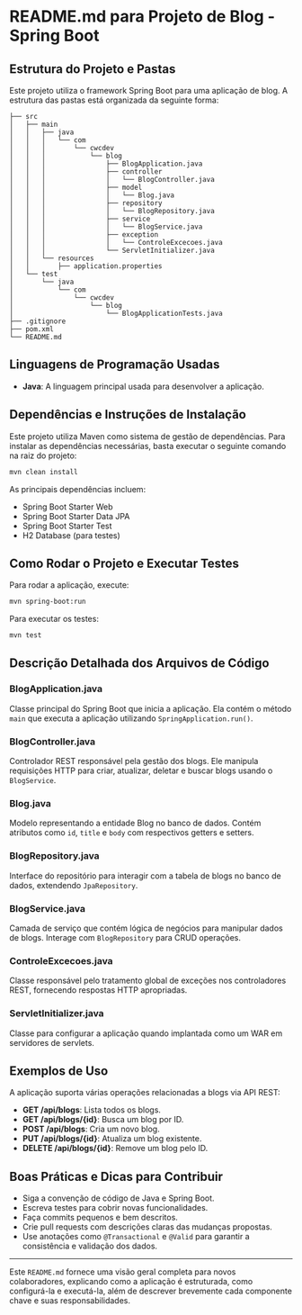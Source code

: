 # README.md para Projeto de Blog - Spring Boot

## Estrutura do Projeto e Pastas

Este projeto utiliza o framework Spring Boot para uma aplicação de blog. A estrutura das pastas está organizada da seguinte forma:

```
├── src
│   ├── main
│   │   ├── java
│   │   │   └── com
│   │   │       └── cwcdev
│   │   │           └── blog
│   │   │               ├── BlogApplication.java
│   │   │               ├── controller
│   │   │               │   └── BlogController.java
│   │   │               ├── model
│   │   │               │   └── Blog.java
│   │   │               ├── repository
│   │   │               │   └── BlogRepository.java
│   │   │               ├── service
│   │   │               │   └── BlogService.java
│   │   │               ├── exception
│   │   │               │   └── ControleExcecoes.java
│   │   │               └── ServletInitializer.java
│   │   └── resources
│   │       ├── application.properties
│   └── test
│       └── java
│           └── com
│               └── cwcdev
│                   └── blog
│                       └── BlogApplicationTests.java
├── .gitignore
├── pom.xml
└── README.md
```

## Linguagens de Programação Usadas

- **Java**: A linguagem principal usada para desenvolver a aplicação.

## Dependências e Instruções de Instalação

Este projeto utiliza Maven como sistema de gestão de dependências. Para instalar as dependências necessárias, basta executar o seguinte comando na raiz do projeto:

```sh
mvn clean install
```

As principais dependências incluem:

- Spring Boot Starter Web
- Spring Boot Starter Data JPA
- Spring Boot Starter Test
- H2 Database (para testes)

## Como Rodar o Projeto e Executar Testes

Para rodar a aplicação, execute:

```sh
mvn spring-boot:run
```

Para executar os testes:

```sh
mvn test
```

## Descrição Detalhada dos Arquivos de Código

### BlogApplication.java

Classe principal do Spring Boot que inicia a aplicação. Ela contém o método `main` que executa a aplicação utilizando `SpringApplication.run()`.

### BlogController.java

Controlador REST responsável pela gestão dos blogs. Ele manipula requisições HTTP para criar, atualizar, deletar e buscar blogs usando o `BlogService`.

### Blog.java

Modelo representando a entidade Blog no banco de dados. Contém atributos como `id`, `title` e `body` com respectivos getters e setters.

### BlogRepository.java

Interface do repositório para interagir com a tabela de blogs no banco de dados, extendendo `JpaRepository`.

### BlogService.java

Camada de serviço que contém lógica de negócios para manipular dados de blogs. Interage com `BlogRepository` para CRUD operações.

### ControleExcecoes.java

Classe responsável pelo tratamento global de exceções nos controladores REST, fornecendo respostas HTTP apropriadas.

### ServletInitializer.java

Classe para configurar a aplicação quando implantada como um WAR em servidores de servlets.

## Exemplos de Uso

A aplicação suporta várias operações relacionadas a blogs via API REST:

- **GET /api/blogs**: Lista todos os blogs.
- **GET /api/blogs/{id}**: Busca um blog por ID.
- **POST /api/blogs**: Cria um novo blog.
- **PUT /api/blogs/{id}**: Atualiza um blog existente.
- **DELETE /api/blogs/{id}**: Remove um blog pelo ID.

## Boas Práticas e Dicas para Contribuir

- Siga a convenção de código de Java e Spring Boot.
- Escreva testes para cobrir novas funcionalidades.
- Faça commits pequenos e bem descritos.
- Crie pull requests com descrições claras das mudanças propostas.
- Use anotações como `@Transactional` e `@Valid` para garantir a consistência e validação dos dados.

---

Este `README.md` fornece uma visão geral completa para novos colaboradores, explicando como a aplicação é estruturada, como configurá-la e executá-la, além de descrever brevemente cada componente chave e suas responsabilidades.